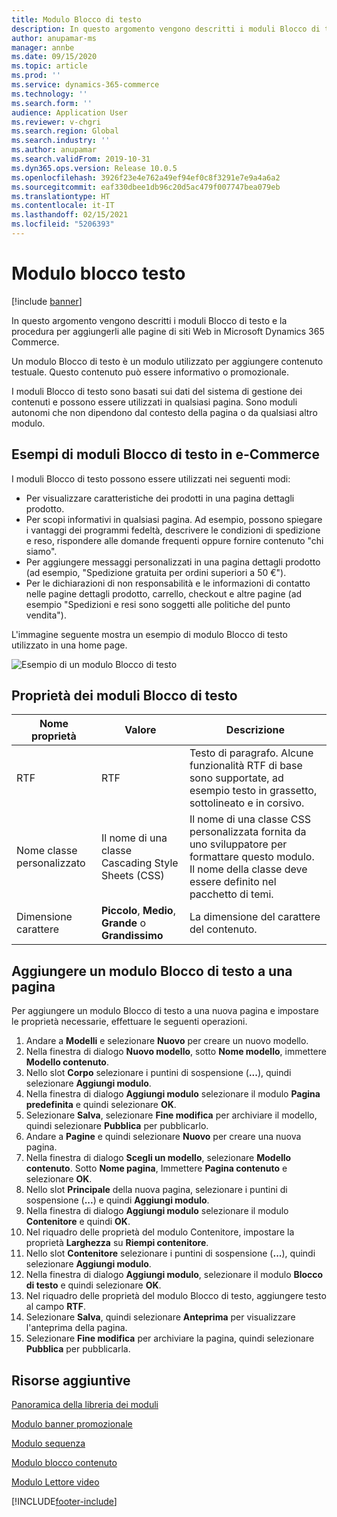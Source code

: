 ```yaml
---
title: Modulo Blocco di testo
description: In questo argomento vengono descritti i moduli Blocco di testo e la procedura per aggiungerli alle pagine di siti Web in Microsoft Dynamics 365 Commerce.
author: anupamar-ms
manager: annbe
ms.date: 09/15/2020
ms.topic: article
ms.prod: ''
ms.service: dynamics-365-commerce
ms.technology: ''
ms.search.form: ''
audience: Application User
ms.reviewer: v-chgri
ms.search.region: Global
ms.search.industry: ''
ms.author: anupamar
ms.search.validFrom: 2019-10-31
ms.dyn365.ops.version: Release 10.0.5
ms.openlocfilehash: 3926f23e4e762a49ef94ef0c8f3291e7e9a4a6a2
ms.sourcegitcommit: eaf330dbee1db96c20d5ac479f007747bea079eb
ms.translationtype: HT
ms.contentlocale: it-IT
ms.lasthandoff: 02/15/2021
ms.locfileid: "5206393"
---
```

# <a name="text-block-module"></a>Modulo blocco testo

[!include [banner](includes/banner.md)]

In questo argomento vengono descritti i moduli Blocco di testo e la procedura per aggiungerli alle pagine di siti Web in Microsoft Dynamics 365 Commerce.

Un modulo Blocco di testo è un modulo utilizzato per aggiungere contenuto testuale. Questo contenuto può essere informativo o promozionale.

I moduli Blocco di testo sono basati sui dati del sistema di gestione dei contenuti e possono essere utilizzati in qualsiasi pagina. Sono moduli autonomi che non dipendono dal contesto della pagina o da qualsiasi altro modulo.

## <a name="examples-of-text-block-modules-in-e-commerce"></a>Esempi di moduli Blocco di testo in e-Commerce

I moduli Blocco di testo possono essere utilizzati nei seguenti modi:

* Per visualizzare caratteristiche dei prodotti in una pagina dettagli prodotto.
* Per scopi informativi in qualsiasi pagina. Ad esempio, possono spiegare i vantaggi dei programmi fedeltà, descrivere le condizioni di spedizione e reso, rispondere alle domande frequenti oppure fornire contenuto "chi siamo".
* Per aggiungere messaggi personalizzati in una pagina dettagli prodotto (ad esempio, "Spedizione gratuita per ordini superiori a 50 €").
* Per le dichiarazioni di non responsabilità e le informazioni di contatto nelle pagine dettagli prodotto, carrello, checkout e altre pagine (ad esempio "Spedizioni e resi sono soggetti alle politiche del punto vendita").

L'immagine seguente mostra un esempio di modulo Blocco di testo utilizzato in una home page.

![Esempio di un modulo Blocco di testo](./media/ecommerce-textblock.PNG)

## <a name="text-block-module-properties"></a>Proprietà dei moduli Blocco di testo

| Nome proprietà     | Valore                                            | Descrizione |
|-------------------|--------------------------------------------------|-------------|
| RTF         | RTF                                        | Testo di paragrafo. Alcune funzionalità RTF di base sono supportate, ad esempio testo in grassetto, sottolineato e in corsivo. |
| Nome classe personalizzato | Il nome di una classe Cascading Style Sheets (CSS)        | Il nome di una classe CSS personalizzata fornita da uno sviluppatore per formattare questo modulo. Il nome della classe deve essere definito nel pacchetto di temi. |
| Dimensione carattere         | **Piccolo**, **Medio**, **Grande** o **Grandissimo** | La dimensione del carattere del contenuto. |

## <a name="add-a-text-block-module-to-a-page"></a>Aggiungere un modulo Blocco di testo a una pagina

Per aggiungere un modulo Blocco di testo a una nuova pagina e impostare le proprietà necessarie, effettuare le seguenti operazioni.

1. Andare a **Modelli** e selezionare **Nuovo** per creare un nuovo modello.
1. Nella finestra di dialogo **Nuovo modello**, sotto **Nome modello**, immettere **Modello contenuto**.
1. Nello slot **Corpo** selezionare i puntini di sospensione (**...**), quindi selezionare **Aggiungi modulo**.
1. Nella finestra di dialogo **Aggiungi modulo** selezionare il modulo **Pagina predefinita** e quindi selezionare **OK**.
1. Selezionare **Salva**, selezionare **Fine modifica** per archiviare il modello, quindi selezionare **Pubblica** per pubblicarlo.
1. Andare a **Pagine** e quindi selezionare **Nuovo** per creare una nuova pagina.
1. Nella finestra di dialogo **Scegli un modello**, selezionare **Modello contenuto**. Sotto **Nome pagina**, Immettere **Pagina contenuto** e selezionare **OK**.
1. Nello slot **Principale** della nuova pagina, selezionare i puntini di sospensione (**...**) e quindi **Aggiungi modulo**.
1. Nella finestra di dialogo **Aggiungi modulo** selezionare il modulo **Contenitore** e quindi **OK**.
1. Nel riquadro delle proprietà del modulo Contenitore, impostare la proprietà **Larghezza** su **Riempi contenitore**.
1. Nello slot **Contenitore** selezionare i puntini di sospensione (**...**), quindi selezionare **Aggiungi modulo**.
1. Nella finestra di dialogo **Aggiungi modulo**, selezionare il modulo **Blocco di testo** e quindi selezionare **OK**. 
1. Nel riquadro delle proprietà del modulo Blocco di testo, aggiungere testo al campo **RTF**.
1. Selezionare **Salva**, quindi selezionare **Anteprima** per visualizzare l'anteprima della pagina.
1. Selezionare **Fine modifica** per archiviare la pagina, quindi selezionare **Pubblica** per pubblicarla.

## <a name="additional-resources"></a>Risorse aggiuntive

[Panoramica della libreria dei moduli](starter-kit-overview.md)

[Modulo banner promozionale](add-alert.md)

[Modulo sequenza](add-carousel.md)

[Modulo blocco contenuto](add-hero-module.md)

[Modulo Lettore video](add-video-player.md)



[!INCLUDE[footer-include](../includes/footer-banner.md)]